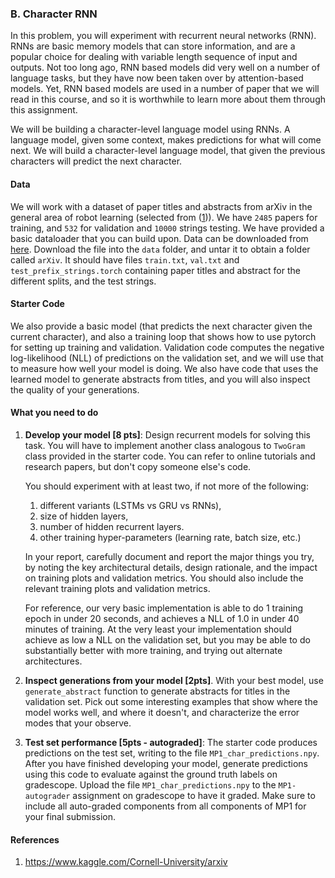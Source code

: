 ### B. Character RNN

In this problem, you will experiment with recurrent neural networks (RNN). RNNs
are basic memory models that can store information, and are a popular choice
for dealing with variable length sequence of input and outputs. Not too long
ago, RNN based models did very well on a number of language tasks, but they
have now been taken over by attention-based models. Yet, RNN based models are
used in a number of paper that we will read in this course, and so it is
worthwhile to learn more about them through this assignment.

We will be building a character-level language model using RNNs. A language
model, given some context, makes predictions for what will come next. We will
build a character-level language model, that given the previous characters will
predict the next character.

#### Data
We will work with a dataset of paper titles and abstracts from arXiv in the
general area of robot learning (selected from ([1](#references))). We have
`2485` papers for training, and `532` for validation and `10000` strings
testing. We have provided a basic dataloader that you can build upon.  Data can
be downloaded from
[here](https://saurabhg.web.illinois.edu/teaching/ece598sg/fa2021/mps/mp1/arXiv.zip).
Download the file into the `data` folder, and untar it to obtain a folder
called `arXiv`. It should have files `train.txt`, `val.txt` and
`test_prefix_strings.torch` containing paper titles and abstract for the
different splits, and the test strings.

#### Starter Code
We also provide a basic model (that predicts the next character given the
current character), and also a training loop that shows how to use pytorch for
setting up training and validation. Validation code computes the negative
log-likelihood (NLL) of predictions on the validation set, and we will use that
to measure how well your model is doing. We also have code that uses the
learned model to generate abstracts from titles, and you will also inspect the
quality of your generations. 

#### What you need to do
1. **Develop your model [8 pts]**: Design recurrent models for solving this
   task. You will have to implement another class analogous to `TwoGram` class
   provided in the starter code. You can refer to online tutorials and research
   papers, but don't copy someone else's code.
   
   You should experiment with at least two, if not more of the following:
   1. different variants (LSTMs vs GRU vs RNNs), 
   2. size of hidden layers, 
   3. number of hidden recurrent layers. 
   4. other training hyper-parameters (learning rate, batch size, etc.)
   
   In your report, carefully document and report the major things you try, by
   noting the key architectural details, design rationale, and the impact on
   training plots and validation metrics.  You should also include the relevant
   training plots and validation metrics.
   
   For reference, our very basic implementation is able to do 1 training epoch
   in under 20 seconds, and achieves a NLL of 1.0 in under 40 minutes of
   training. At the very least your implementation should achieve as low 
   a NLL on the validation set, but you may be able to do substantially
   better with more training, and trying out alternate architectures.

2. **Inspect generations from your model [2pts]**. With your best model, use
`generate_abstract` function to generate abstracts for titles in the validation set.
Pick out some interesting examples that show where the model works well, and
where it doesn't, and characterize the error modes that your observe. 

3. **Test set performance [5pts - autograded]**: The starter code produces
predictions on the test set, writing to the file `MP1_char_predictions.npy`.
After you have finished developing your model, generate predictions using this
code to evaluate against the ground truth labels on gradescope. Upload the file
`MP1_char_predictions.npy` to the `MP1-autograder` assignment on gradescope to
have it graded. Make sure to include all auto-graded components from all
components of MP1 for your final submission.

#### References
1. https://www.kaggle.com/Cornell-University/arxiv
